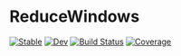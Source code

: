 # ReduceWindows

[![Stable](https://img.shields.io/badge/docs-stable-blue.svg)](https://jw3126.github.io/ReduceWindows.jl/stable/)
[![Dev](https://img.shields.io/badge/docs-dev-blue.svg)](https://jw3126.github.io/ReduceWindows.jl/dev/)
[![Build Status](https://github.com/jw3126/ReduceWindows.jl/actions/workflows/CI.yml/badge.svg?branch=main)](https://github.com/jw3126/ReduceWindows.jl/actions/workflows/CI.yml?query=branch%3Amain)
[![Coverage](https://codecov.io/gh/jw3126/ReduceWindows.jl/branch/main/graph/badge.svg)](https://codecov.io/gh/jw3126/ReduceWindows.jl)
